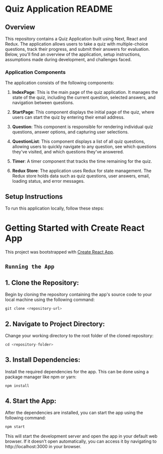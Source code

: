 # Quiz Application README

## Overview

This repository contains a Quiz Application built using Next, React and Redux. The application allows users to take a quiz with multiple-choice questions, track their progress, and submit their answers for evaluation. Below, you'll find an overview of the application, setup instructions, assumptions made during development, and challenges faced.

### Application Components

The application consists of the following components:

1. **IndexPage**: This is the main page of the quiz application. It manages the state of the quiz, including the current question, selected answers, and navigation between questions.

2. **StartPage**: This component displays the initial page of the quiz, where users can start the quiz by entering their email address.

3. **Question**: This component is responsible for rendering individual quiz questions, answer options, and capturing user selections.

4. **QuestionList**: This component displays a list of all quiz questions, allowing users to quickly navigate to any question, see which questions they've visited, and which questions they've answered.

5. **Timer**: A timer component that tracks the time remaining for the quiz.

6. **Redux Store**: The application uses Redux for state management. The Redux store holds data such as quiz questions, user answers, email, loading status, and error messages.

## Setup Instructions

To run this application locally, follow these steps:

# Getting Started with Create React App

This project was bootstrapped with [Create React App](https://github.com/facebook/create-react-app).

## `Running the App`


## 1. Clone the Repository: 
Begin by cloning the repository containing the app's source code to your local machine using the following command:

```js 
git clone <repository-url>
```
## 2. Navigate to Project Directory: 
Change your working directory to the root folder of the cloned repository: 

```js
cd <repository-folder>
```
## 3. Install Dependencies: 
Install the required dependencies for the app. This can be done using a package manager like npm or yarn: 
```js
npm install
```
## 4. Start the App: 
After the dependencies are installed, you can start the app using the following command: 
```js
npm start
```
This will start the development server and open the app in your default web browser. If it doesn't open automatically, you can access it by navigating to http://localhost:3000 in your browser.
